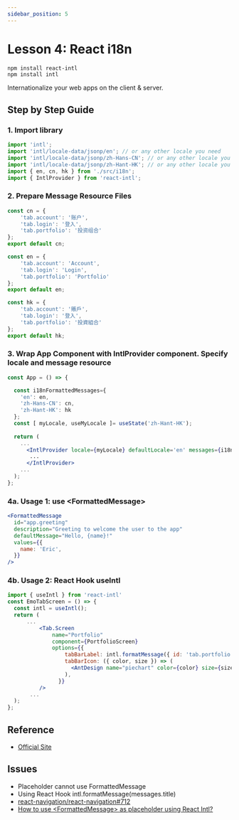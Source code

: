 ```yaml
---
sidebar_position: 5
---
```

# Lesson 4: React i18n

```console
npm install react-intl
npm install intl
```

Internationalize your web apps on the client & server.

## Step by Step Guide

### 1. Import library

```jsx title="App.js"
import 'intl';
import 'intl/locale-data/jsonp/en'; // or any other locale you need
import 'intl/locale-data/jsonp/zh-Hans-CN'; // or any other locale you need
import 'intl/locale-data/jsonp/zh-Hant-HK'; // or any other locale you need
import { en, cn, hk } from './src/i18n';
import { IntlProvider } from 'react-intl';
```

### 2. Prepare Message Resource Files

```jsx title="src/i18n/cn.js"
const cn = { 
    'tab.account': '账户',
    'tab.login': '登入',
    'tab.portfolio': '投资组合'
};
export default cn;
```

```jsx title="src/i18n/en.js"
const en = { 
    'tab.account': 'Account',
    'tab.login': 'Login',
    'tab.portfolio': 'Portfolio'
};
export default en;
```

```jsx title="src/i18n/hk.js"
const hk = { 
    'tab.account': '賬戶',
    'tab.login': '登入',
    'tab.portfolio': '投資組合'
};
export default hk;
```

### 3. Wrap App Component with IntlProvider component. Specify locale and message resource

```jsx title="App.js"
const App = () => {

  const i18nFormattedMessages={
    'en': en,
    'zh-Hans-CN': cn,
    'zh-Hant-HK': hk
  };
  const [ myLocale, useMyLocale ]= useState('zh-Hant-HK');
    
  return (
    ...
      <IntlProvider locale={myLocale} defaultLocale='en' messages={i18nFormattedMessages[myLocale]}>
       ...
      </IntlProvider>
    ...
  );
};
```

### 4a. Usage 1: use &lt;FormattedMessage&gt;

```jsx
<FormattedMessage
  id="app.greeting"
  description="Greeting to welcome the user to the app"
  defaultMessage="Hello, {name}!"
  values={{
    name: 'Eric',
  }}
/>
```

### 4b. Usage 2: React Hook useIntl

```jsx title="src/screens/index.js"
import { useIntl } from 'react-intl'
const EmoTabScreen = () => {
  const intl = useIntl();
  return (
      ...
          <Tab.Screen 
              name="Portfolio" 
              component={PortfolioScreen}
              options={{
                  tabBarLabel: intl.formatMessage({ id: 'tab.portfolio'}),
                  tabBarIcon: ({ color, size }) => (
                    <AntDesign name="piechart" color={color} size={size} />
                  ),
                }}
          />
       ...
  );
};							
```

## Reference
- [Official Site](https://formatjs.io/)

## Issues
- Placeholder cannot use FormattedMessage
- Using React Hook intl.formatMessage(messages.title)
- [react-navigation/react-navigation#712](https://github.com/react-navigation/react-navigation/issues/712)
- [How to use &lt;FormattedMessage&gt; as placeholder using React Intl?](https://iq.js.org/questions/react/how-to-use-formattedmessage-as-placeholder-using-react-intl)